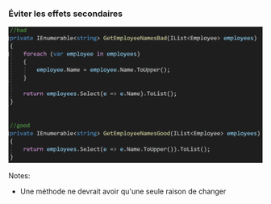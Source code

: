 ### Éviter les effets secondaires
![](images/code/sideEffect.png?raw=true)

Notes:
- Une méthode ne devrait avoir qu'une seule raison de changer
